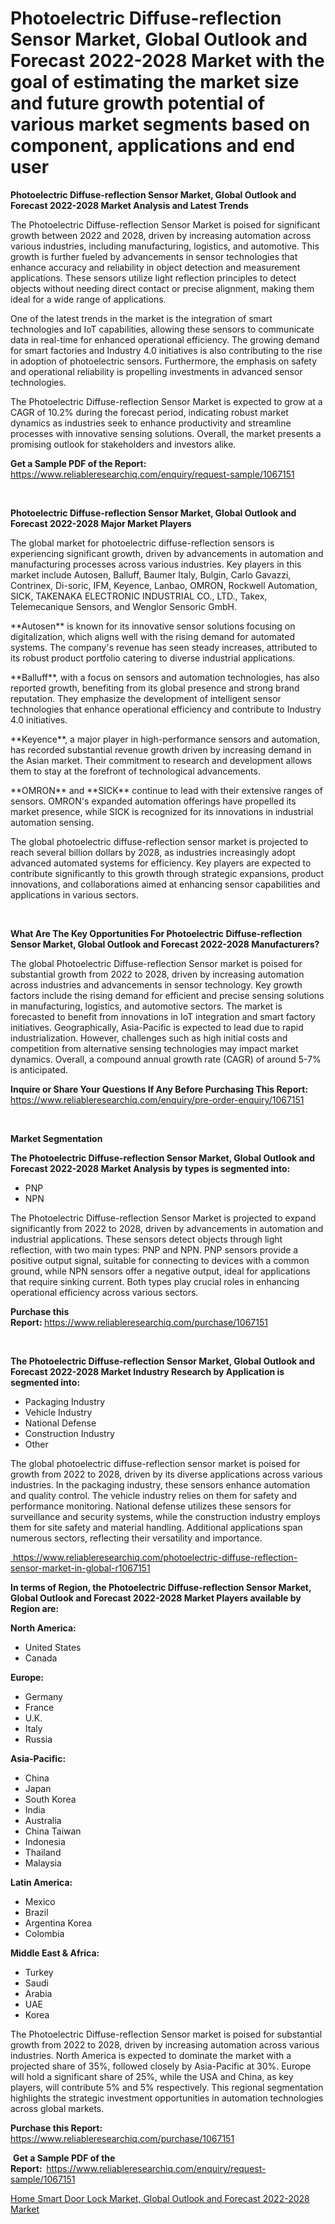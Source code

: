 <p><h1>Photoelectric Diffuse-reflection Sensor Market, Global Outlook and Forecast 2022-2028 Market with the goal of estimating the market size and future growth potential of various market segments based on component, applications and end user</h1></p><p><strong>Photoelectric Diffuse-reflection Sensor Market, Global Outlook and Forecast 2022-2028 Market Analysis and Latest Trends</strong></p>
<p><p>The Photoelectric Diffuse-reflection Sensor Market is poised for significant growth between 2022 and 2028, driven by increasing automation across various industries, including manufacturing, logistics, and automotive. This growth is further fueled by advancements in sensor technologies that enhance accuracy and reliability in object detection and measurement applications. These sensors utilize light reflection principles to detect objects without needing direct contact or precise alignment, making them ideal for a wide range of applications.</p><p>One of the latest trends in the market is the integration of smart technologies and IoT capabilities, allowing these sensors to communicate data in real-time for enhanced operational efficiency. The growing demand for smart factories and Industry 4.0 initiatives is also contributing to the rise in adoption of photoelectric sensors. Furthermore, the emphasis on safety and operational reliability is propelling investments in advanced sensor technologies.</p><p>The Photoelectric Diffuse-reflection Sensor Market is expected to grow at a CAGR of 10.2% during the forecast period, indicating robust market dynamics as industries seek to enhance productivity and streamline processes with innovative sensing solutions. Overall, the market presents a promising outlook for stakeholders and investors alike.</p></p>
<p><strong>Get a Sample PDF of the Report:&nbsp;</strong> <a href="https://www.reliableresearchiq.com/enquiry/request-sample/1067151?utm_campaign=2730&utm_medium=2&utm_source=Github&utm_content=ia&utm_term=21032025&utm_id=photoelectric-diffuse-reflection-sensor-market-global-outlook-and-forecast-2022-2028">https://www.reliableresearchiq.com/enquiry/request-sample/1067151</a></p>
<p>&nbsp;</p>
<p><strong>Photoelectric Diffuse-reflection Sensor Market, Global Outlook and Forecast 2022-2028 Major Market Players</strong></p>
<p><p>The global market for photoelectric diffuse-reflection sensors is experiencing significant growth, driven by advancements in automation and manufacturing processes across various industries. Key players in this market include Autosen, Balluff, Baumer Italy, Bulgin, Carlo Gavazzi, Contrinex, Di-soric, IFM, Keyence, Lanbao, OMRON, Rockwell Automation, SICK, TAKENAKA ELECTRONIC INDUSTRIAL CO., LTD., Takex, Telemecanique Sensors, and Wenglor Sensoric GmbH.</p><p>**Autosen** is known for its innovative sensor solutions focusing on digitalization, which aligns well with the rising demand for automated systems. The company's revenue has seen steady increases, attributed to its robust product portfolio catering to diverse industrial applications.</p><p>**Balluff**, with a focus on sensors and automation technologies, has also reported growth, benefiting from its global presence and strong brand reputation. They emphasize the development of intelligent sensor technologies that enhance operational efficiency and contribute to Industry 4.0 initiatives.</p><p>**Keyence**, a major player in high-performance sensors and automation, has recorded substantial revenue growth driven by increasing demand in the Asian market. Their commitment to research and development allows them to stay at the forefront of technological advancements.</p><p>**OMRON** and **SICK** continue to lead with their extensive ranges of sensors. OMRON's expanded automation offerings have propelled its market presence, while SICK is recognized for its innovations in industrial automation sensing.</p><p>The global photoelectric diffuse-reflection sensor market is projected to reach several billion dollars by 2028, as industries increasingly adopt advanced automated systems for efficiency. Key players are expected to contribute significantly to this growth through strategic expansions, product innovations, and collaborations aimed at enhancing sensor capabilities and applications in various sectors.</p></p>
<p>&nbsp;</p>
<p><strong>What Are The Key Opportunities For Photoelectric Diffuse-reflection Sensor Market, Global Outlook and Forecast 2022-2028 Manufacturers?</strong></p>
<p><p>The global Photoelectric Diffuse-reflection Sensor market is poised for substantial growth from 2022 to 2028, driven by increasing automation across industries and advancements in sensor technology. Key growth factors include the rising demand for efficient and precise sensing solutions in manufacturing, logistics, and automotive sectors. The market is forecasted to benefit from innovations in IoT integration and smart factory initiatives. Geographically, Asia-Pacific is expected to lead due to rapid industrialization. However, challenges such as high initial costs and competition from alternative sensing technologies may impact market dynamics. Overall, a compound annual growth rate (CAGR) of around 5-7% is anticipated.</p></p>
<p><strong>Inquire or Share Your Questions If Any Before Purchasing This Report:</strong> <a href="https://www.reliableresearchiq.com/enquiry/pre-order-enquiry/1067151?utm_campaign=2730&utm_medium=2&utm_source=Github&utm_content=ia&utm_term=21032025&utm_id=photoelectric-diffuse-reflection-sensor-market-global-outlook-and-forecast-2022-2028">https://www.reliableresearchiq.com/enquiry/pre-order-enquiry/1067151</a></p>
<p>&nbsp;</p>
<p><strong>Market Segmentation</strong></p>
<p><strong>The Photoelectric Diffuse-reflection Sensor Market, Global Outlook and Forecast 2022-2028 Market Analysis by types is segmented into:</strong></p>
<p><ul><li>PNP</li><li>NPN</li></ul></p>
<p><p>The Photoelectric Diffuse-reflection Sensor Market is projected to expand significantly from 2022 to 2028, driven by advancements in automation and industrial applications. These sensors detect objects through light reflection, with two main types: PNP and NPN. PNP sensors provide a positive output signal, suitable for connecting to devices with a common ground, while NPN sensors offer a negative output, ideal for applications that require sinking current. Both types play crucial roles in enhancing operational efficiency across various sectors.</p></p>
<p><strong>Purchase this Report:&nbsp;</strong><a href="https://www.reliableresearchiq.com/purchase/1067151?utm_campaign=2730&utm_medium=2&utm_source=Github&utm_content=ia&utm_term=21032025&utm_id=photoelectric-diffuse-reflection-sensor-market-global-outlook-and-forecast-2022-2028">https://www.reliableresearchiq.com/purchase/1067151</a></p>
<p>&nbsp;</p>
<p><strong>The Photoelectric Diffuse-reflection Sensor Market, Global Outlook and Forecast 2022-2028 Market Industry Research by Application is segmented into:</strong></p>
<p><ul><li>Packaging Industry</li><li>Vehicle Industry</li><li>National Defense</li><li>Construction Industry</li><li>Other</li></ul></p>
<p><p>The global photoelectric diffuse-reflection sensor market is poised for growth from 2022 to 2028, driven by its diverse applications across various industries. In the packaging industry, these sensors enhance automation and quality control. The vehicle industry relies on them for safety and performance monitoring. National defense utilizes these sensors for surveillance and security systems, while the construction industry employs them for site safety and material handling. Additional applications span numerous sectors, reflecting their versatility and importance.</p></p>
<p><a href="https://www.reliableresearchiq.com/photoelectric-diffuse-reflection-sensor-market-in-global-r1067151?utm_campaign=2730&utm_medium=2&utm_source=Github&utm_content=ia&utm_term=21032025&utm_id=photoelectric-diffuse-reflection-sensor-market-global-outlook-and-forecast-2022-2028">&nbsp;https://www.reliableresearchiq.com/photoelectric-diffuse-reflection-sensor-market-in-global-r1067151</a></p>
<p><strong>In terms of Region, the Photoelectric Diffuse-reflection Sensor Market, Global Outlook and Forecast 2022-2028 Market Players available by Region are:</strong></p>
<p>
    <p> <strong> North America: </strong>
        <ul>
            <li>United States</li>
            <li>Canada</li>
        </ul>
        </p> 
    <p> <strong> Europe: </strong>
        <ul>
            <li>Germany</li>
            <li>France</li>
            <li>U.K.</li>
            <li>Italy</li>
            <li>Russia</li>
        </ul>
        </p> 
    <p> <strong> Asia-Pacific: </strong>
        <ul>
            <li>China</li>
            <li>Japan</li>
            <li>South Korea</li>
            <li>India</li>
            <li>Australia</li>
            <li>China Taiwan</li>
            <li>Indonesia</li>
            <li>Thailand</li>
            <li>Malaysia</li>
        </ul>
        </p> 
    <p> <strong> Latin America: </strong>
        <ul>
            <li>Mexico</li>
            <li>Brazil</li>
            <li>Argentina Korea</li>
            <li>Colombia</li>
        </ul>
        </p> 
    <p> <strong> Middle East & Africa: </strong>
        <ul>
            <li>Turkey</li>
            <li>Saudi</li>
            <li>Arabia</li>
            <li>UAE</li>
            <li>Korea</li>
        </ul>
    </p>
    </p>
<p><p>The Photoelectric Diffuse-reflection Sensor market is poised for substantial growth from 2022 to 2028, driven by increasing automation across various industries. North America is expected to dominate the market with a projected share of 35%, followed closely by Asia-Pacific at 30%. Europe will hold a significant share of 25%, while the USA and China, as key players, will contribute 5% and 5% respectively. This regional segmentation highlights the strategic investment opportunities in automation technologies across global markets.</p></p>
<p><strong>Purchase this Report: </strong><a href="https://www.reliableresearchiq.com/purchase/1067151?utm_campaign=2730&utm_medium=2&utm_source=Github&utm_content=ia&utm_term=21032025&utm_id=photoelectric-diffuse-reflection-sensor-market-global-outlook-and-forecast-2022-2028">https://www.reliableresearchiq.com/purchase/1067151</a></p>
<p>&nbsp;<strong>Get a Sample PDF of the Report:&nbsp;&nbsp;</strong><a href="https://www.reliableresearchiq.com/enquiry/request-sample/1067151?utm_campaign=2730&utm_medium=2&utm_source=Github&utm_content=ia&utm_term=21032025&utm_id=photoelectric-diffuse-reflection-sensor-market-global-outlook-and-forecast-2022-2028">https://www.reliableresearchiq.com/enquiry/request-sample/1067151</a></p>
<p><strong></strong></p>
<p><p><a href="https://github.com/benhaeneye/Market-Research-Report-List-1/blob/main/home-smart-door-lock-market-global-outlook-and-forecast-2022-2028-market.md?utm_campaign=2730&utm_medium=2&utm_source=Github&utm_content=ia&utm_term=21032025&utm_id=photoelectric-diffuse-reflection-sensor-market-global-outlook-and-forecast-2022-2028">Home Smart Door Lock Market, Global Outlook and Forecast 2022-2028 Market</a></p></p>